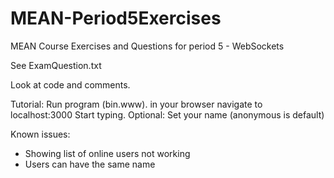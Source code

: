 # MEAN-Period5Exercises
MEAN Course Exercises and Questions for period 5 - WebSockets

See ExamQuestion.txt

Look at code and comments.


Tutorial:
Run program (bin.www).
in your browser navigate to localhost:3000
Start typing.
Optional: Set your name (anonymous is default)

Known issues:
 - Showing list of online users not working
 - Users can have the same name
